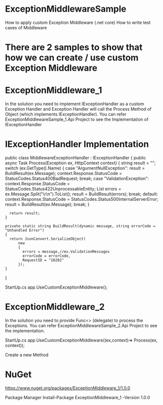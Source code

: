 # ExceptionMiddlewareSample
How to apply custom Exception Middleware (.net core) 
How to write test cases of Middleware

# There are 2 samples to show that how we can create / use custom Exception Middleware

# ExceptionMiddleware_1
In the solution  you need to implement IExceptionHandler as a custom Exception Handler and Exception Handler will call the Process Method of Object (which implements IExceptionHandler).
You can refer ExceptionMiddlewareSample_1.Api Project to see the Implementation of IExceptionHandler

# IExceptionHandler Implementation


  public class MiddlewareExceptionHandler : IExceptionHandler
  {
    public async Task<string> Process(Exception ex, HttpContext context)
    {
      string result = "";
      switch (ex.GetType().Name)
      {
        case "ArgumentNullException":
          result = BuildResult(ex.Message);
          context.Response.StatusCode = StatusCodes.Status400BadRequest;
          break;
        case "ValidationException":
          context.Response.StatusCode = StatusCodes.Status422UnprocessableEntity;
          List<string> errors = ex.Message.Split("\r\n").ToList();
          result = BuildResult(errors);
          break;
        default:
          context.Response.StatusCode = StatusCodes.Status500InternalServerError;
          result = BuildResult(ex.Message);
          break;
      }

      return result;
    }

    private static string BuildResult(dynamic message, string errorCode = "Unhandled Error")
    {
      return JsonConvert.SerializeObject(
          new
          {
            errors = message,//ex.ValidationMessages
            errorCode = errorCode,
            RequestID = "10202"
          });
    }
 }

StartUp.cs
 app.UseCustomExceptionMiddleware();

# ExceptionMiddleware_2

In the solution you need to provide Func<> (delegate) to process the Exceptions.
You can refer ExceptionMiddlewareSample_2.Api Project to see the implementation.

StartUp.cs
 app.UseCustomExceptionMiddleware((ex,context)=> Process(ex, context));
 
 Create a new Method  

# NuGet
https://www.nuget.org/packages/ExceptionMiddleware_1/1.0.0

Package Manager
Install-Package ExceptionMiddleware_1 -Version 1.0.0
